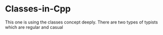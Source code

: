 # Classes-in-Cpp
This one is using the classes concept deeply. There are two types of typists which are regular and casual
